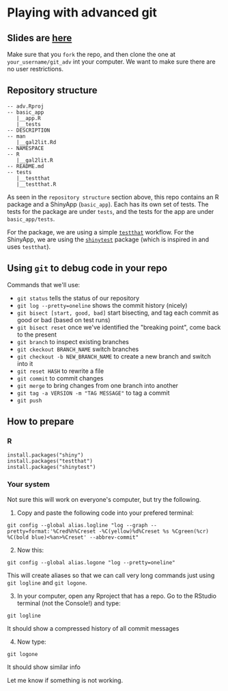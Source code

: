 # Playing with advanced git

## Slides are [here](https://emlab-ucsb.github.io/adv_git/slides#1)

Make sure that you `fork` the repo, and then clone the one at `your_username/git_adv` int your computer. We want to make sure there are no user restrictions.

## Repository structure 

```
-- adv.Rproj
-- basic_app
   |__app.R
   |__tests
-- DESCRIPTION
-- man
   |__gal2lit.Rd
-- NAMESPACE
-- R
   |__gal2lit.R
-- README.md
-- tests
   |__testthat
   |__testthat.R
```

As seen in the `repository structure` section above, this repo contains an R package and a ShinyApp (`basic_app`). Each has its own set of tests. The tests for the package are under `tests`, and the tests for the app are under `basic_app/tests`.

For the package, we are using a simple [`testthat`](https://testthat.r-lib.org/index.html) workflow. For the ShinyApp, we are using the [`shinytest`](https://rstudio.github.io/shinytest/) package (which is inspired in and uses `testthat`).

## Using `git` to debug code in your repo

Commands that we'll use:

- `git status` tells the status of our repository
- `git log --pretty=oneline` shows the commit history (nicely)
- `git bisect [start, good, bad]` start bisecting, and tag each commit as good or bad (based on test runs)
- `git bisect reset` once we've identified the "breaking point", come back to the present
- `git branch` to inspect existing branches
- `git ckeckout BRANCH_NAME` switch branches
- `git checkout -b NEW_BRANCH_NAME` to create a new branch and switch into it
- `git reset HASH` to rewrite a file
- `git commit` to commit changes
- `git merge` to bring changes from one branch into another
- `git tag -a VERSION -m "TAG MESSAGE"` to tag a commit
- `git push`

## How to prepare

### R

```
install.packages("shiny")
install.packages("testthat")
install.packages("shinytest")
```
### Your system

Not sure this will work on everyone's computer, but try the following.

1) Copy and paste the following code into your prefered terminal:

```
git config --global alias.logline "log --graph --pretty=format:'%Cred%h%Creset -%C(yellow)%d%Creset %s %Cgreen(%cr) %C(bold blue)<%an>%Creset' --abbrev-commit"
```

2) Now this:

```
git config --global alias.logone "log --pretty=oneline"
```

This will create aliases so that we can call very long commands just using `git logline` and `git logone`.

3) In your computer, open any Rproject that has a repo. Go to the RStudio terminal (not the Console!) and type:

```
git logline
```

It should show a compressed history of all commit messages

4) Now type:

```
git logone
```

It should show similar info

Let me know if something is not working.










